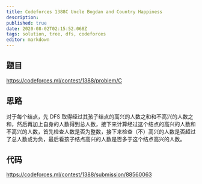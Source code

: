 ```yaml
---
title: Codeforces 1388C Uncle Bogdan and Country Happiness
description: 
published: true
date: 2020-08-02T02:15:52.068Z
tags: solution, tree, dfs, codeforces
editor: markdown
---
```


## 题目
https://codeforces.ml/contest/1388/problem/C

## 思路
对于每个结点，先 DFS 取得经过其孩子结点的高兴的人数之和和不高兴的人数之和，然后再加上自身的人数得到总人数，接下来计算经过这个结点的高兴的人数和不高兴的人数，首先检查人数是否为整数，接下来检查（不）高兴的人数是否超过了总人数或为负，最后看孩子结点高兴的人数是否多于这个结点高兴的人数。


## 代码
https://codeforces.ml/contest/1388/submission/88560063
